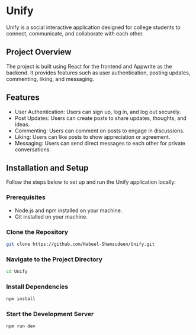 # Unify

Unify is a social interactive application designed for college students to connect, communicate, and collaborate with each other.

## Project Overview

The project is built using React for the frontend and Appwrite as the backend. It provides features such as user authentication, posting updates, commenting, liking, and messaging.

## Features

- User Authentication: Users can sign up, log in, and log out securely.
- Post Updates: Users can create posts to share updates, thoughts, and ideas.
- Commenting: Users can comment on posts to engage in discussions.
- Liking: Users can like posts to show appreciation or agreement.
- Messaging: Users can send direct messages to each other for private conversations.

## Installation and Setup

Follow the steps below to set up and run the Unify application locally:

### Prerequisites

- Node.js and npm installed on your machine.
- Git installed on your machine.

### Clone the Repository

```bash
git clone https://github.com/Habeel-Shamsudeen/Unify.git
```

### Navigate to the Project Directory

```bash
cd Unify
```

### Install Dependencies

```bash
npm install
```

### Start the Development Server

```bash
npm run dev
```





